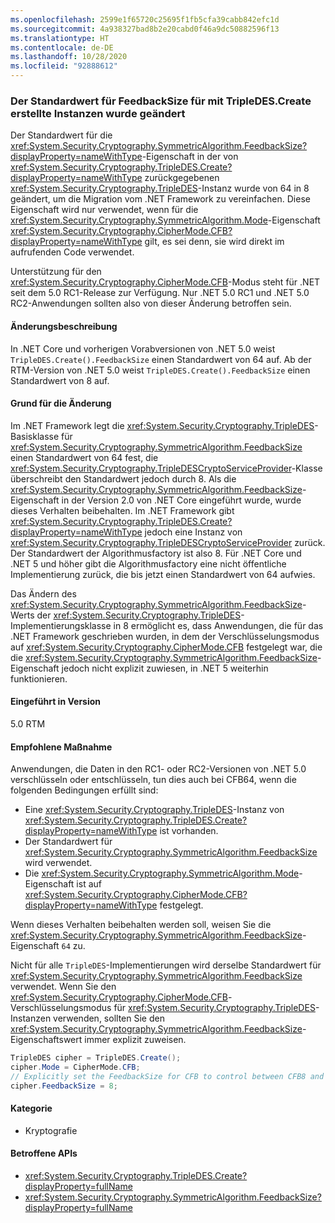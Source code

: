 ```yaml
---
ms.openlocfilehash: 2599e1f65720c25695f1fb5cfa39cabb842efc1d
ms.sourcegitcommit: 4a938327bad8b2e20cabd0f46a9dc50882596f13
ms.translationtype: HT
ms.contentlocale: de-DE
ms.lasthandoff: 10/28/2020
ms.locfileid: "92888612"
---
```

### <a name="default-feedbacksize-value-for-instances-created-by-tripledescreate-changed"></a>Der Standardwert für FeedbackSize für mit TripleDES.Create erstellte Instanzen wurde geändert

Der Standardwert für die <xref:System.Security.Cryptography.SymmetricAlgorithm.FeedbackSize?displayProperty=nameWithType>-Eigenschaft in der von <xref:System.Security.Cryptography.TripleDES.Create?displayProperty=nameWithType> zurückgegebenen <xref:System.Security.Cryptography.TripleDES>-Instanz wurde von 64 in 8 geändert, um die Migration vom .NET Framework zu vereinfachen. Diese Eigenschaft wird nur verwendet, wenn für die <xref:System.Security.Cryptography.SymmetricAlgorithm.Mode>-Eigenschaft <xref:System.Security.Cryptography.CipherMode.CFB?displayProperty=nameWithType> gilt, es sei denn, sie wird direkt im aufrufenden Code verwendet.

Unterstützung für den <xref:System.Security.Cryptography.CipherMode.CFB>-Modus steht für .NET seit dem 5.0 RC1-Release zur Verfügung. Nur .NET 5.0 RC1 und .NET 5.0 RC2-Anwendungen sollten also von dieser Änderung betroffen sein.

#### <a name="change-description"></a>Änderungsbeschreibung

In .NET Core und vorherigen Vorabversionen von .NET 5.0 weist `TripleDES.Create().FeedbackSize` einen Standardwert von 64 auf. Ab der RTM-Version von .NET 5.0 weist `TripleDES.Create().FeedbackSize` einen Standardwert von 8 auf.

#### <a name="reason-for-change"></a>Grund für die Änderung

Im .NET Framework legt die <xref:System.Security.Cryptography.TripleDES>-Basisklasse für <xref:System.Security.Cryptography.SymmetricAlgorithm.FeedbackSize> einen Standardwert von 64 fest, die <xref:System.Security.Cryptography.TripleDESCryptoServiceProvider>-Klasse überschreibt den Standardwert jedoch durch 8. Als die <xref:System.Security.Cryptography.SymmetricAlgorithm.FeedbackSize>-Eigenschaft in der Version 2.0 von .NET Core eingeführt wurde, wurde dieses Verhalten beibehalten. Im .NET Framework gibt <xref:System.Security.Cryptography.TripleDES.Create?displayProperty=nameWithType> jedoch eine Instanz von <xref:System.Security.Cryptography.TripleDESCryptoServiceProvider> zurück. Der Standardwert der Algorithmusfactory ist also 8. Für .NET Core und .NET 5 und höher gibt die Algorithmusfactory eine nicht öffentliche Implementierung zurück, die bis jetzt einen Standardwert von 64 aufwies.

Das Ändern des <xref:System.Security.Cryptography.SymmetricAlgorithm.FeedbackSize>-Werts der <xref:System.Security.Cryptography.TripleDES>-Implementierungsklasse in 8 ermöglicht es, dass Anwendungen, die für das .NET Framework geschrieben wurden, in dem der Verschlüsselungsmodus auf <xref:System.Security.Cryptography.CipherMode.CFB> festgelegt war, die die <xref:System.Security.Cryptography.SymmetricAlgorithm.FeedbackSize>-Eigenschaft jedoch nicht explizit zuwiesen, in .NET 5 weiterhin funktionieren.

#### <a name="version-introduced"></a>Eingeführt in Version

5.0 RTM

#### <a name="recommended-action"></a>Empfohlene Maßnahme

Anwendungen, die Daten in den RC1- oder RC2-Versionen von .NET 5.0 verschlüsseln oder entschlüsseln, tun dies auch bei CFB64, wenn die folgenden Bedingungen erfüllt sind:

- Eine <xref:System.Security.Cryptography.TripleDES>-Instanz von <xref:System.Security.Cryptography.TripleDES.Create?displayProperty=nameWithType> ist vorhanden.
- Der Standardwert für <xref:System.Security.Cryptography.SymmetricAlgorithm.FeedbackSize> wird verwendet.
- Die <xref:System.Security.Cryptography.SymmetricAlgorithm.Mode>-Eigenschaft ist auf <xref:System.Security.Cryptography.CipherMode.CFB?displayProperty=nameWithType> festgelegt.

Wenn dieses Verhalten beibehalten werden soll, weisen Sie die <xref:System.Security.Cryptography.SymmetricAlgorithm.FeedbackSize>-Eigenschaft `64` zu.

Nicht für alle `TripleDES`-Implementierungen wird derselbe Standardwert für <xref:System.Security.Cryptography.SymmetricAlgorithm.FeedbackSize> verwendet. Wenn Sie den <xref:System.Security.Cryptography.CipherMode.CFB>-Verschlüsselungsmodus für <xref:System.Security.Cryptography.TripleDES>-Instanzen verwenden, sollten Sie den <xref:System.Security.Cryptography.SymmetricAlgorithm.FeedbackSize>-Eigenschaftswert immer explizit zuweisen.

```csharp
TripleDES cipher = TripleDES.Create();
cipher.Mode = CipherMode.CFB;
// Explicitly set the FeedbackSize for CFB to control between CFB8 and CFB64.
cipher.FeedbackSize = 8;
```

#### <a name="category"></a>Kategorie

- Kryptografie

#### <a name="affected-apis"></a>Betroffene APIs

- <xref:System.Security.Cryptography.TripleDES.Create?displayProperty=fullName>
- <xref:System.Security.Cryptography.SymmetricAlgorithm.FeedbackSize?displayProperty=fullName>

<!--

#### Affected APIs

- `M:System.Security.Cryptography.TripleDES.Create`
- `P:System.Security.Cryptography.SymmetricAlgorithm.FeedbackSize`

-->

